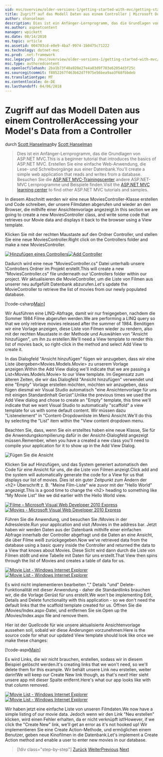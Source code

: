 ```yaml
---
uid: mvc/overview/older-versions-1/getting-started-with-mvc/getting-started-with-mvc-part5
title: Zugriff auf das Modell Daten aus einem Controller | Microsoft Docs
author: shanselman
description: Dies ist ein Anfänger-Lernprogramm, das die Grundlagen von ASP.NET MVC. Erstellen Sie eine einfache Web-Anwendung, die Lese- und Schreibvorgänge aus einer Datenbank.
ms.author: aspnetcontent
manager: wpickett
ms.date: 08/14/2010
ms.topic: article
ms.assetid: 004703cd-e0e9-4ba7-9974-1b0475c71222
ms.technology: dotnet-mvc
ms.prod: .net-framework
msc.legacyurl: /mvc/overview/older-versions-1/getting-started-with-mvc/getting-started-with-mvc-part5
msc.type: authoredcontent
ms.openlocfilehash: 2ba1b73f40a920e27e4a03d9f703e62054d3f25c
ms.sourcegitcommit: f8852267f463b62d7f975e56bea9aa3f68fbbdeb
ms.translationtype: MT
ms.contentlocale: de-DE
ms.lasthandoff: 04/06/2018
---
```

<a name="accessing-your-models-data-from-a-controller"></a><span data-ttu-id="4c2e4-104">Zugriff auf das Modell Daten aus einem Controller</span><span class="sxs-lookup"><span data-stu-id="4c2e4-104">Accessing your Model's Data from a Controller</span></span>
====================
<span data-ttu-id="4c2e4-105">durch [Scott Hanselman](https://github.com/shanselman)</span><span class="sxs-lookup"><span data-stu-id="4c2e4-105">by [Scott Hanselman](https://github.com/shanselman)</span></span>

> <span data-ttu-id="4c2e4-106">Dies ist ein Anfänger-Lernprogramm, das die Grundlagen von ASP.NET MVC.</span><span class="sxs-lookup"><span data-stu-id="4c2e4-106">This is a beginner tutorial that introduces the basics of ASP.NET MVC.</span></span> <span data-ttu-id="4c2e4-107">Erstellen Sie eine einfache Web-Anwendung, die Lese- und Schreibvorgänge aus einer Datenbank.</span><span class="sxs-lookup"><span data-stu-id="4c2e4-107">You'll create a simple web application that reads and writes from a database.</span></span> <span data-ttu-id="4c2e4-108">Besuchen Sie die [ASP.NET MVC-Trainingscenter](../../../index.md) andere ASP.NET-MVC Lernprogramme und Beispiele finden.</span><span class="sxs-lookup"><span data-stu-id="4c2e4-108">Visit the [ASP.NET MVC learning center](../../../index.md) to find other ASP.NET MVC tutorials and samples.</span></span>


<span data-ttu-id="4c2e4-109">In diesem Abschnitt werden wir eine neue MoviesController-Klasse erstellen und Code schreiben, der unsere Filmdaten abgerufen und wieder an den Browser, die mithilfe einer Ansichtenvorlage angezeigt.</span><span class="sxs-lookup"><span data-stu-id="4c2e4-109">In this section we are going to create a new MoviesController class, and write some code that retrieves our Movie data and displays it back to the browser using a View template.</span></span>

<span data-ttu-id="4c2e4-110">Klicken Sie mit der rechten Maustaste auf den Ordner Controller, und stellen Sie eine neue MoviesController.</span><span class="sxs-lookup"><span data-stu-id="4c2e4-110">Right click on the Controllers folder and make a new MoviesController.</span></span>

<span data-ttu-id="4c2e4-111">[![Hinzufügen eines Controllers](getting-started-with-mvc-part5/_static/image2.png)](getting-started-with-mvc-part5/_static/image1.png)</span><span class="sxs-lookup"><span data-stu-id="4c2e4-111">[![Add Controller](getting-started-with-mvc-part5/_static/image2.png)](getting-started-with-mvc-part5/_static/image1.png)</span></span>

<span data-ttu-id="4c2e4-112">Dadurch wird eine neue "MoviesController.cs" Datei unterhalb unsere \Controllers Ordner im Projekt erstellt.</span><span class="sxs-lookup"><span data-stu-id="4c2e4-112">This will create a new "MoviesController.cs" file underneath our \Controllers folder within our project.</span></span> <span data-ttu-id="4c2e4-113">Wir aktualisieren die MovieController, um die Liste von Filmen aus unserer neu aufgefüllt Datenbank abzurufen.</span><span class="sxs-lookup"><span data-stu-id="4c2e4-113">Let's update the MovieController to retrieve the list of movies from our newly populated database.</span></span>

[!code-csharp[Main](getting-started-with-mvc-part5/samples/sample1.cs)]

<span data-ttu-id="4c2e4-114">Wir Ausführen eine LINQ-Abfrage, damit wir nur freigegeben, nachdem die Sommer 1984 Filme abgerufen werden.</span><span class="sxs-lookup"><span data-stu-id="4c2e4-114">We are performing a LINQ query so that we only retrieve movies released after the summer of 1984.</span></span> <span data-ttu-id="4c2e4-115">Benötigen wir eine Vorlage anzeigen, diese Liste von Filmen wieder zu rendern, also mit der rechten Maustaste in der Methode und Auswählen von "Ansicht hinzufügen", um ihn zu erstellen.</span><span class="sxs-lookup"><span data-stu-id="4c2e4-115">We'll need a View template to render this list of movies back, so right-click in the method and select Add View to create it.</span></span>

<span data-ttu-id="4c2e4-116">In das Dialogfeld "Ansicht hinzufügen" fügen wir anzugeben, dass wir eine Liste übergeben&lt;Movies.Models.Movie&gt; zu unserem Vorlage anzeigen.</span><span class="sxs-lookup"><span data-stu-id="4c2e4-116">Within the Add View dialog we'll indicate that we are passing a List&lt;Movies.Models.Movie&gt; to our View template.</span></span> <span data-ttu-id="4c2e4-117">Im Gegensatz zum älteren Zeiten, die wir das Dialogfeld "Ansicht hinzufügen" verwendet und eine "Empty" Vorlage erstellen möchten, möchten wir anzugeben, dass fügen diesmal wir Visual Studio automatisch "eine Ansichtenvorlage für uns mit einigen Standardinhalt Gerüst".</span><span class="sxs-lookup"><span data-stu-id="4c2e4-117">Unlike the previous times we used the Add View dialog and chose to create an "Empty" template, this time we'll indicate that we want Visual Studio to automatically "scaffold" a view template for us with some default content.</span></span> <span data-ttu-id="4c2e4-118">Wir müssen dazu "Listenelement" in "Content-Dropdownliste im Menü Ansicht.</span><span class="sxs-lookup"><span data-stu-id="4c2e4-118">We'll do this by selecting the "List" item within the "View content dropdown menu.</span></span>

<span data-ttu-id="4c2e4-119">Beachten Sie, dass, wenn Sie ein erstelltes haben eine neue Klasse, Sie für die Anwendungskompilierung dafür in der Ansicht-Dialogfeld angezeigt müssen.</span><span class="sxs-lookup"><span data-stu-id="4c2e4-119">Remember, when you have a created a new class you'll need to compile your application for it to show up in the Add View Dialog.</span></span>

![Fügen Sie die Ansicht](getting-started-with-mvc-part5/_static/image3.png)

<span data-ttu-id="4c2e4-121">Klicken Sie auf Hinzufügen, und das System generiert automatisch den Code für eine Ansicht für uns, die die Liste von Filmen anzeigt.</span><span class="sxs-lookup"><span data-stu-id="4c2e4-121">Click add and the system will automatically generate the code for a View for us that displays our list of movies.</span></span> <span data-ttu-id="4c2e4-122">Dies ist ein guter Zeitpunkt zum Ändern der &lt;h2&gt; Überschrift z. B. "Meine Film-Liste" wie zuvor mit der "Hello World" angezeigt.</span><span class="sxs-lookup"><span data-stu-id="4c2e4-122">This is a good time to change the &lt;h2&gt; heading to something like "My Movie List" like we did earlier with the Hello World view.</span></span>

<span data-ttu-id="4c2e4-123">[![Filme – Microsoft Visual Web Developer 2010 Express](getting-started-with-mvc-part5/_static/image5.png)](getting-started-with-mvc-part5/_static/image4.png)</span><span class="sxs-lookup"><span data-stu-id="4c2e4-123">[![Movies - Microsoft Visual Web Developer 2010 Express](getting-started-with-mvc-part5/_static/image5.png)](getting-started-with-mvc-part5/_static/image4.png)</span></span>

<span data-ttu-id="4c2e4-124">Führen Sie die Anwendung, und besuchen Sie /Movies in der Adressleiste.</span><span class="sxs-lookup"><span data-stu-id="4c2e4-124">Run your application and visit /Movies in the address bar.</span></span> <span data-ttu-id="4c2e4-125">Jetzt haben wir werden Daten aus der Datenbank mithilfe einer einfachen Abfrage innerhalb der Controller abgefragt und die Daten an eine Ansicht, die über Filme weiß zurückgegeben.</span><span class="sxs-lookup"><span data-stu-id="4c2e4-125">Now we've retrieved data from the database using a basic query inside the Controller and returned the data to a View that knows about Movies.</span></span> <span data-ttu-id="4c2e4-126">Diese Sicht wird dann durch die Liste von Filmen stößt und eine Tabelle mit Daten für uns erstellt.</span><span class="sxs-lookup"><span data-stu-id="4c2e4-126">That View then spins through the list of Movies and creates a table of data for us.</span></span>

<span data-ttu-id="4c2e4-127">[![Movie List - Windows Internet Explorer](getting-started-with-mvc-part5/_static/image7.png)](getting-started-with-mvc-part5/_static/image6.png)</span><span class="sxs-lookup"><span data-stu-id="4c2e4-127">[![Movie List - Windows Internet Explorer](getting-started-with-mvc-part5/_static/image7.png)](getting-started-with-mvc-part5/_static/image6.png)</span></span>

<span data-ttu-id="4c2e4-128">Es wird nicht implementieren bearbeiten "," Details "und" Delete-Funktionalität mit dieser Anwendung - daher die Standardlinks brauchen wir, die die Vorlage Gerüst für uns erstellt.</span><span class="sxs-lookup"><span data-stu-id="4c2e4-128">We won't be implementing Edit, Details and Delete functionality with this application - so we don't need the default links that the scaffold template created for us.</span></span> <span data-ttu-id="4c2e4-129">Öffnen Sie die /Movies/Index.aspx-Datei, und entfernen Sie sie.</span><span class="sxs-lookup"><span data-stu-id="4c2e4-129">Open up the /Movies/Index.aspx file and remove them.</span></span>

<span data-ttu-id="4c2e4-130">Hier ist der Quellcode für wie unsere aktualisierte Ansichtenvorlage aussehen soll, sobald wir diese Änderungen vorzunehmen:</span><span class="sxs-lookup"><span data-stu-id="4c2e4-130">Here is the source code for what our updated View template should look like once we make these changes:</span></span>

[!code-aspx[Main](getting-started-with-mvc-part5/samples/sample2.aspx)]

<span data-ttu-id="4c2e4-131">Es wird Links, die wir nicht brauchen, erstellen, sodass wir in diesem Beispiel gelöscht werden.</span><span class="sxs-lookup"><span data-stu-id="4c2e4-131">It's creating links that we won't need, so we'll delete them for this example.</span></span> <span data-ttu-id="4c2e4-132">Wir behält unsere Link neu erstellen, weiter darin!</span><span class="sxs-lookup"><span data-stu-id="4c2e4-132">We will keep our Create New link though, as that's next!</span></span> <span data-ttu-id="4c2e4-133">Hier sieht unsere app mit dieser Spalte entfernt.</span><span class="sxs-lookup"><span data-stu-id="4c2e4-133">Here's what our app looks like with that column removed.</span></span>

<span data-ttu-id="4c2e4-134">[![Movie List - Windows Internet Explorer](getting-started-with-mvc-part5/_static/image9.png)](getting-started-with-mvc-part5/_static/image8.png)</span><span class="sxs-lookup"><span data-stu-id="4c2e4-134">[![Movie List - Windows Internet Explorer](getting-started-with-mvc-part5/_static/image9.png)](getting-started-with-mvc-part5/_static/image8.png)</span></span>

<span data-ttu-id="4c2e4-135">Wir haben jetzt eine einfache Liste von unseren Filmdaten.</span><span class="sxs-lookup"><span data-stu-id="4c2e4-135">We now have a simple listing of our movie data.</span></span> <span data-ttu-id="4c2e4-136">Jedoch wenn wir den Link "Neu erstellen" klicken, wird einen Fehler erhalten, da er nicht verknüpft ist!</span><span class="sxs-lookup"><span data-stu-id="4c2e4-136">However, if we click the "Create New" link, we'll get an error as it's not hooked up!</span></span> <span data-ttu-id="4c2e4-137">Wir implementieren Sie eine Create Action-Methode, und ermöglichen einem Benutzer, geben neue Kinofilmen in die Datenbank.</span><span class="sxs-lookup"><span data-stu-id="4c2e4-137">Let's implement a Create Action method and enable a user to enter new movies in our database.</span></span>

> [!div class="step-by-step"]
> <span data-ttu-id="4c2e4-138">[Zurück](getting-started-with-mvc-part4.md)
> [Weiter](getting-started-with-mvc-part6.md)</span><span class="sxs-lookup"><span data-stu-id="4c2e4-138">[Previous](getting-started-with-mvc-part4.md)
[Next](getting-started-with-mvc-part6.md)</span></span>
